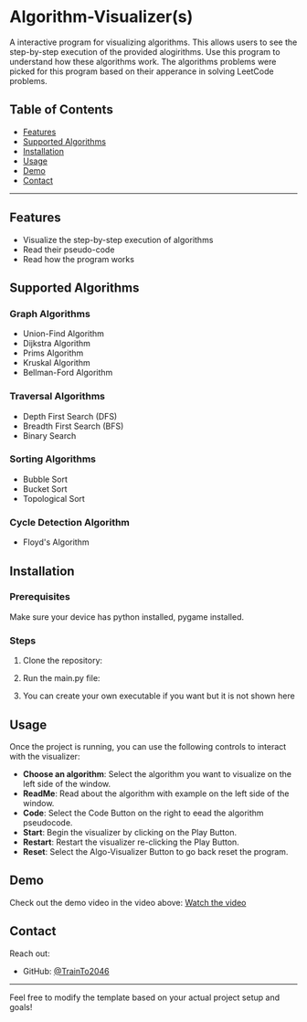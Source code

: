 # Algorithm-Visualizer(s)
A interactive program for visualizing algorithms. This allows users to see the step-by-step execution of the provided alogirithms. Use this program to understand how these algorithms work.
The algorithms problems were picked for this program based on their apperance in solving LeetCode problems.

## Table of Contents
- [Features](#features)
- [Supported Algorithms](#supported-algorithms)
- [Installation](#installation)
- [Usage](#usage)
- [Demo](#demo)
- [Contact](#contact)

---

## Features
- Visualize the step-by-step execution of algorithms
- Read their pseudo-code
- Read how the program works

## Supported Algorithms

### Graph Algorithms
- Union-Find Algorithm
- Dijkstra Algorithm
- Prims Algorithm
- Kruskal Algorithm
- Bellman-Ford Algorithm

### Traversal Algorithms
- Depth First Search (DFS)
- Breadth First Search (BFS)
- Binary Search

### Sorting Algorithms
- Bubble Sort
- Bucket Sort
- Topological Sort

### Cycle Detection Algorithm
- Floyd's Algorithm

## Installation

### Prerequisites
Make sure your device has python installed, pygame installed.

### Steps

1. Clone the repository:

2. Run the main.py file:

3. You can create your own executable if you want but it is not shown here

## Usage
Once the project is running, you can use the following controls to interact with the visualizer:
- **Choose an algorithm**: Select the algorithm you want to visualize on the left side of the window.
- **ReadMe**: Read about the algorithm with example on the left side of the window.
- **Code**: Select the Code Button on the right to eead the algorithm pseudocode.
- **Start**: Begin the visualizer by clicking on the Play Button.
- **Restart**: Restart the visualizer re-clicking the Play Button.
- **Reset**: Select the Algo-Visualizer Button to go back reset the program.

## Demo
Check out the demo video in the video above:
[Watch the video](https://github.com/TrainTo2046/Algorithm-Visualizer-s-/blob/main/AlgoVisualizerDemo.mp4)

## Contact
Reach out:
- GitHub: [@TrainTo2046](https://github.com/TrainTo2046)

---
Feel free to modify the template based on your actual project setup and goals!